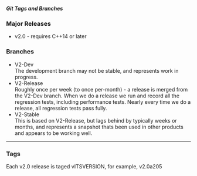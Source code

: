 ***Git Tags and Branches***

<h3>Major Releases</h3>
<ul>
	<li>v2.0 - requires C++14 or later</li>
</ul>


<h3>Branches</h3>
<ul>
	<li>V2-Dev
		<div>
			The development branch may not be stable, and represents work in progress.
		</div>
	</li>
	<li>V2-Release
		<div>
			Roughly once per week (to once per-month) - a release is merged from the V2-Dev branch. When we do a release
			we run and record all the regression tests, including performance tests. Nearly every time we do a release, all regression tests
			pass fully.
		</div>
	</li>
	<li>V2-Stable
		<div>
			This is based on V2-Release, but lags behind by typically weeks or months, and represents a snapshot thats been used in other products
			and appears to be working well.
		</div>
	</li>
</ul>

---

<h3>Tags</h3>

<div>
	Each v2.0 release is taged vITSVERSION, for example, v2.0a205
</div>
